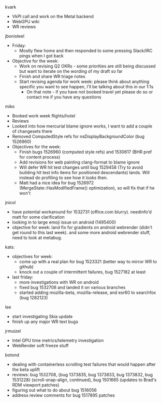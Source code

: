 kvark
  * VkPI call and work on the Metal backend
  * WebGPU wiki
  * WR reviews


jbonisteel
  * Friday:
    * Mostly flew home and then responded to some pressing Slack/IRC pings when I got back
  * Objective for the week:
    * Work on revising Q2 OKRs - some priorities are still being discussed but want to iterate on the wording of my draft so far
    * Finish and share WR triage notes
    * Start revising agenda for work week: please think about anything specific you want to see happen, I'll be talking about this in our 1:1s
      * On that note - if you have not booked travel yet please do so or contact me if you have any questions

miko
  * Booked work week flights/hotel
  * Reviews
  * Looked into how mercurial blame ignore works, I want to add a couple of changesets there
  * Removed ComputedStyle refs for nsDisplayBackgroundColor (bug 1526960)
  * Objectives for the week:
    * Finish bugs 1526960 (computed style refs) and 1530617 (BHR pref for content process)
    * Add revisions for web painting clang-format to blame ignore
    * Will defer WR hit test changes until bug 1529458 (Try to avoid building hit test info items for positioned descendants) lands. Will instead do profiling to see how it looks then.
    * Matt had a nice idea for bug 1526972 (MergeState::HasModifiedFrame() optimization), so will fix that if he won't

jnicol
  * have potential workaround for 1532731 (office.com blurry). needinfo'd matt for some clarification
  * looking in to large emoji issue on android (1495400)
  * objective for week: land fix for gradients on android webrender (didn't get round to this last week). and some more android webrender stuff, need to look at metabug.

kats:
  * objectives for week:
    * come up with a real plan for bug 1523321 (better way to mirror WR to github)
    * knock out a couple of intermittent failures, bug 1527182 at least
  * last friday:
    * more investigations with WR on android
    * fixed bug 1532708 and landed it on various branches
    * started adding mozilla-beta, mozilla-release, and esr60 to searchfox (bug 1282123)

lee
  * start investigating Skia update
  * finish up any major WR text bugs

jrmuizel
  * Intel GPU time metrics/telemetry investigation
  * WebRender soft freeze stuff

botond
  * dealing with containerless scrolling test failures that would happen after the beta uplift 
  * reviews: bug 1532708, {bug 1373835, bug 1373833, bug 1373832, bug 1531228} (scroll-snap-align, continued), bug 1501665 (updates to Brad's RDM viewport patches) 
  * figuring out what to do about bug 1516056 
  * address review comments for bug 1517895 patches
